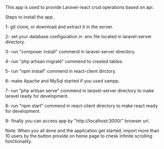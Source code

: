 This app is used to provide Laravel-react crud operations based on api.

Steps to install the app.

1- git clone, or download and extract it in the server.

2- set your database configuration in .env file located in laravel-server directory.

3- run "composer install" commend in laravel-server directory.

4- run "php artisan migrate" commend to created tables.

5- run "npm install" commend in react-client dirctory.

6- make Apache and MySql started if you used xampp.

7- run "php artisan serve" commend in laravel-server directory to make laravel ready for development.

8- run "npm start" commend in react-client directory to make react ready for development.

9- finally you can access app by "http://localhost:3000/" browser url.

Note: When you all done and the application get started, import more than 10 users by the button provide on home page to chesk infinite scrolling functionality.
